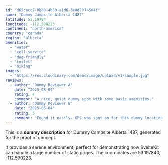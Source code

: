 ```yaml
---
id: "d65cecc2-0b80-4b69-a1d6-3e8d2074504f"
name: "Dummy Campsite Alberta 1487"
latitude: 53.19784
longitude: -112.590223
continent: "north-america"
country: "canada"
region: "alberta"
amenities:
  - "water"
  - "cell-service"
  - "dog-friendly"
  - "toilet"
  - "hiking"
images:
  - "https://res.cloudinary.com/demo/image/upload/v1/sample.jpg"
reviews:
  - author: "Dummy Reviewer A"
    date: "2025-08-09"
    rating: 4
    comment: "A nice, quiet dummy spot with some basic amenities."
  - author: "Dummy Reviewer B"
    date: "2025-05-04"
    rating: 3
    comment: "Found it easily. GPS was spot on for this dummy location."
---
```


This is a **dummy description** for Dummy Campsite Alberta 1487, generated for the proof of concept.

It provides a serene environment, perfect for demonstrating how SvelteKit can handle a large number of static pages. The coordinates are 53.197840, -112.590223.
